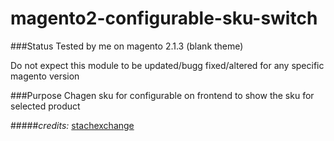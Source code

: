 # magento2-configurable-sku-switch
###Status
Tested by me on magento 2.1.3 (blank theme)

Do not expect this module to be updated/bugg fixed/altered for any specific magento version

###Purpose
Chagen sku for configurable on frontend to show the sku for selected product

#####*credits:*
[stachexchange](http://magento.stackexchange.com/questions/130128/magento-2-why-do-sku-not-change-dynamically-in-configurable-product-view-page/130148)
